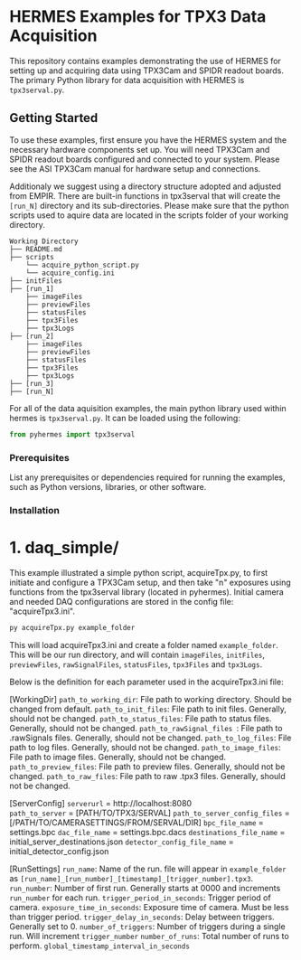 # HERMES Examples for TPX3 Data Acquisition

This repository contains examples demonstrating the use of HERMES for setting up and acquiring data using TPX3Cam and SPIDR readout boards. The primary Python library for data acquisition with HERMES is `tpx3serval.py`.

## Getting Started

To use these examples, first ensure you have the HERMES system and the necessary hardware components set up. You will need TPX3Cam and SPIDR readout boards configured and connected to your system. Please see the ASI TPX3Cam manual for hardware setup and connections. 

Additionaly we suggest using a directory structure adopted and adjusted from EMPIR. There are built-in functions in tpx3serval that will create the `[run_N]` directory and its sub-directories. Please make sure that the python scripts used to aquire data are located in the scripts folder of your working directory. 

```
Working Directory
├── README.md
├── scripts
    └── acquire_python_script.py
    └── acquire_config.ini
├── initFiles
├── [run_1]
    ├── imageFiles
    ├── previewFiles
    ├── statusFiles
    ├── tpx3Files
    ├── tpx3Logs
├── [run_2]
    ├── imageFiles
    ├── previewFiles
    ├── statusFiles
    ├── tpx3Files
    ├── tpx3Logs
├── [run_3]
├── [run_N]
```

For all of the data aquisition examples, the main python library used within hermes is `tpx3serval.py`. It can be loaded using the following:

```python
from pyhermes import tpx3serval
```

### Prerequisites

List any prerequisites or dependencies required for running the examples, such as Python versions, libraries, or other software.

### Installation

# 1. daq_simple/ #
This example illustrated a simple python script, acquireTpx.py, to first initiate and configure a TPX3Cam setup, and then take "n" exposures using functions from the tpx3serval library (located in pyhermes). Initial camera and needed DAQ configurations are stored in the config file: "acquireTpx3.ini".   

```bash
py acquireTpx.py example_folder
```

This will load acquireTpx3.ini and create a folder named `example_folder`. This will be our run directory, and will contain `imageFiles`, `initFiles`, `previewFiles`, `rawSignalFiles`, `statusFiles`, `tpx3Files` and `tpx3Logs`. 

Below is the definition for each parameter used in the acquireTpx3.ini file: 

[WorkingDir]
`path_to_working_dir`: File path to working directory. Should be changed from default.
`path_to_init_files`: File path to init files. Generally, should not be changed. 
`path_to_status_files`: File path to status files. Generally, should not be changed. 
`path_to_rawSignal_files `: File path to .rawSignals files. Generally, should not be changed. 
`path_to_log_files`: File path to log files. Generally, should not be changed. 
`path_to_image_files`: File path to image files. Generally, should not be changed. 
`path_to_preview_files`: File path to preview files. Generally, should not be changed. 
`path_to_raw_files`: File path to raw .tpx3 files. Generally, should not be changed. 


[ServerConfig]
`serverurl` = http://localhost:8080      
`path_to_server` = [PATH/TO/TPX3/SERVAL]
`path_to_server_config_files` = [/PATH/TO/CAMERASETTINGS/FROM/SERVAL/DIR]
`bpc_file_name` = settings.bpc
`dac_file_name` = settings.bpc.dacs
`destinations_file_name` = initial_server_destinations.json
`detector_config_file_name` = initial_detector_config.json


[RunSettings]
`run_name`: Name of the run. file will appear in `example_folder` as `[run_name]_[run_number]_[timestamp]_[trigger_number].tpx3`.
`run_number`: Number of first run. Generally starts at 0000 and increments `run_number` for each run.
`trigger_period_in_seconds`: Trigger period of camera. 
`exposure_time_in_seconds`: Exposure time of camera. Must be less than trigger period. 
`trigger_delay_in_seconds`: Delay between triggers. Generally set to 0. 
`number_of_triggers`: Number of triggers during a single run. Will increment `trigger_number`
`number_of_runs`: Total number of runs to perform. 
`global_timestamp_interval_in_seconds`
